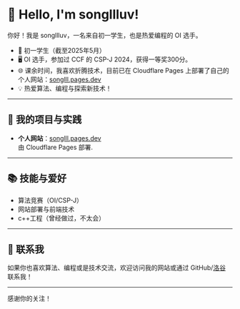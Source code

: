 # 👋 Hello, I'm songllluv!

你好！我是 songllluv，一名来自初一学生，也是热爱编程的 OI 选手。

- 🏫 初一学生（截至2025年5月）
- 🖥 OI 选手，参加过 CCF 的 CSP-J 2024，获得一等奖300分。
- 🌐 课余时间，我喜欢折腾技术，目前已在 Cloudflare Pages 上部署了自己的个人网站：[songlll.pages.dev](https://songlll.pages.dev)
- 💡 热爱算法、编程与探索新技术！

---

## 🚀 我的项目与实践

- **个人网站**：[songlll.pages.dev](https://songlll.pages.dev)  
  由 Cloudflare Pages 部署.

---

## 📚 技能与爱好

- 算法竞赛（OI/CSP-J）
- 网站部署与前端技术
- c++工程（曾经做过，不太会）

---

## 🌈 联系我

如果你也喜欢算法、编程或是技术交流，欢迎访问我的网站或通过 GitHub/[洛谷](https://www.luogu.com.cn/user/1061426) 联系我！

---

感谢你的关注！
